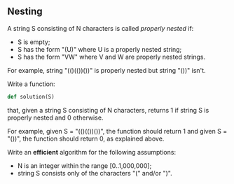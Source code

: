 ## Nesting
A string S consisting of N characters is called _properly nested_ if:

* S is empty;
* S has the form "(U)" where U is a properly nested string;
* S has the form "VW" where V and W are properly nested strings.

For example, string "(()(())())" is properly nested but string "())" isn't.

Write a function:

```python
def solution(S)
```

that, given a string S consisting of N characters, returns 1 if string S is properly nested and 0 otherwise.

For example, given S = "(()(())())", the function should return 1 and given S = "())", the function should return 0, as explained above.

Write an **efficient** algorithm for the following assumptions:

* N is an integer within the range [0..1,000,000];
* string S consists only of the characters "(" and/or ")".
